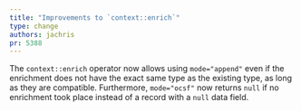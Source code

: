 ```yaml
---
title: "Improvements to `context::enrich`"
type: change
authors: jachris
pr: 5388
---
```


The `context::enrich` operator now allows using `mode="append"` even if the
enrichment does not have the exact same type as the existing type, as long as
they are compatible. Furthermore, `mode="ocsf"` now returns `null` if no
enrichment took place instead of a record with a `null` data field.
